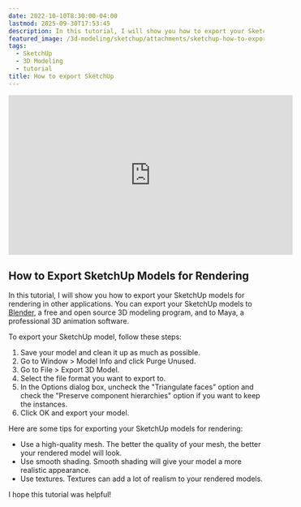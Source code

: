 ```yaml
---
date: 2022-10-10T8:30:00-04:00
lastmod: 2025-09-30T17:53:45
description: In this tutorial, I will show you how to export your SketchUp models for rendering in other applications. You can export your SketchUp models to Blender.
featured_image: /3d-modeling/sketchup/attachments/sketchup-how-to-export.jpg
tags:
  - SketchUp
  - 3D Modeling
  - tutorial
title: How to export SketchUp
---
```


<div class="iframe-16-9-container">
<iframe class="youTubeIframe" width="560" height="315" src="https://www.youtube.com/embed/cBgIpHFN86Q?rel=0" title="YouTube video player" frameborder="0" allow="accelerometer; autoplay; clipboard-write; encrypted-media; gyroscope; picture-in-picture; web-share" referrerpolicy="strict-origin-when-cross-origin" allowfullscreen></iframe>
</div>

## How to Export SketchUp Models for Rendering

In this tutorial, I will show you how to export your SketchUp models for rendering in other applications. You can export your SketchUp models to [Blender](../blender/blender.md), a free and open source 3D modeling program, and to Maya, a professional 3D animation software.

To export your SketchUp model, follow these steps:

1. Save your model and clean it up as much as possible.
2. Go to Window > Model Info and click Purge Unused.
3. Go to File > Export 3D Model.
4. Select the file format you want to export to.
5. In the Options dialog box, uncheck the "Triangulate faces" option and check the "Preserve component hierarchies" option if you want to keep the instances.
6. Click OK and export your model.

Here are some tips for exporting your SketchUp models for rendering:

- Use a high-quality mesh. The better the quality of your mesh, the better your rendered model will look.
- Use smooth shading. Smooth shading will give your model a more realistic appearance.
- Use textures. Textures can add a lot of realism to your rendered models.

I hope this tutorial was helpful!

